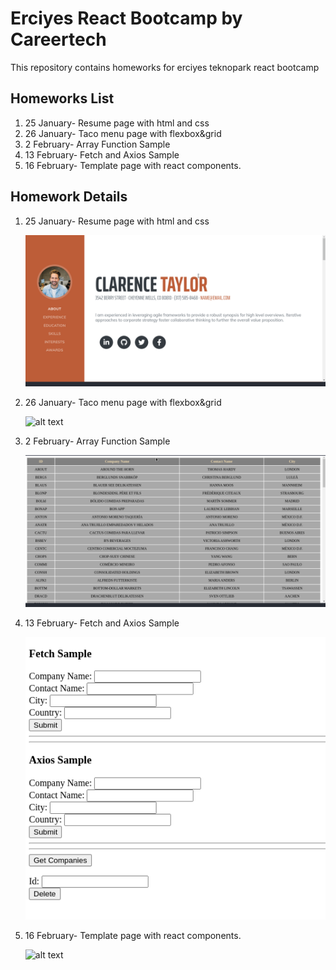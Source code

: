 <h1>Erciyes React Bootcamp by Careertech</h1>

<p>This repository contains homeworks for erciyes teknopark react bootcamp</p>

<h2>Homeworks List</h2>

<ol>
<li>25 January- Resume page with html and css</li>
<li>26 January- Taco menu page with flexbox&grid</li>
<li>2 February- Array Function Sample</li>
<li>13 February- Fetch and Axios Sample</li>
<li>16 February- Template page with react components.</li>

</ol>

<h2>Homework Details</h2>

<ol>
<li>25 January- Resume page with html and css <br>

![alt text](./Resume-25January/resume.gif)

 </li>
<li>26 January- Taco menu page with flexbox&grid
<br>

![alt text](./Taco-26January/taco.gif)</li>

<li>2 February- Array Function Sample
<br>

![alt text](./Array-Functions-2February/customer-table.gif)

</li>
<li>13 February- Fetch and Axios Sample

<br>

![alt text](./fetch-axios-13February/axios-fetch.png)</li>

<li>16 February- Template page with react components.

<br>

![alt text](./architect-16february/architect.gif)</li>

</ol>
